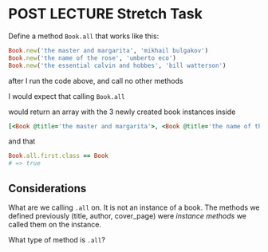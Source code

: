 # POST LECTURE Stretch Task

Define a method `Book.all` that works like this:

```ruby
Book.new('the master and margarita', 'mikhail bulgakov')
Book.new('the name of the rose', 'umberto eco')
Book.new('the essential calvin and hobbes', 'bill watterson')
```

after I run the code above, and call no other methods

I would expect that calling `Book.all`

would return an array with the 3 newly created book instances inside

```ruby
[<Book @title='the master and margarita'>, <Book @title='the name of the rose'>, <Book @title='calvin and hobbes'>]
```
 and that

```ruby
Book.all.first.class == Book
# => true
```


## Considerations
What are we calling `.all` on. It is not an instance of a book.  The methods we defined previously (title, author, cover_page) were _instance methods_ we called them on the instance.

What type of method is `.all`?
